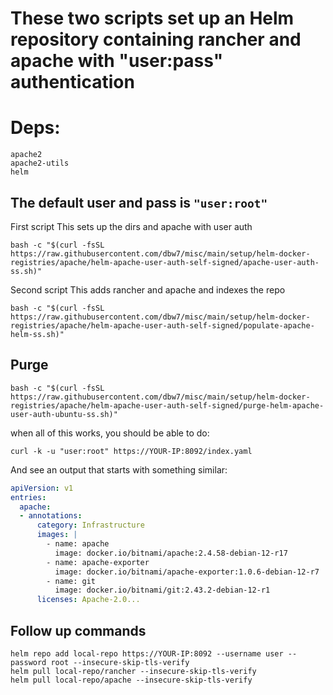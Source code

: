 # These two scripts set up an Helm repository containing rancher and apache with "user:pass" authentication

# Deps:
```
apache2
apache2-utils
helm
```

## The default user and pass is `"user:root"`

First script
This sets up the dirs and apache with user auth
```
bash -c "$(curl -fsSL https://raw.githubusercontent.com/dbw7/misc/main/setup/helm-docker-registries/apache/helm-apache-user-auth-self-signed/apache-user-auth-ss.sh)"
```

Second script
This adds rancher and apache and indexes the repo
```
bash -c "$(curl -fsSL https://raw.githubusercontent.com/dbw7/misc/main/setup/helm-docker-registries/apache/helm-apache-user-auth-self-signed/populate-apache-helm-ss.sh)"
```

## Purge
```
bash -c "$(curl -fsSL https://raw.githubusercontent.com/dbw7/misc/main/setup/helm-docker-registries/apache/helm-apache-user-auth-self-signed/purge-helm-apache-user-auth-ubuntu-ss.sh)"
```

when all of this works, you should be able to do:
```
curl -k -u "user:root" https://YOUR-IP:8092/index.yaml
```
And see an output that starts with something similar:
```yaml
apiVersion: v1
entries:
  apache:
  - annotations:
      category: Infrastructure
      images: |
        - name: apache
          image: docker.io/bitnami/apache:2.4.58-debian-12-r17
        - name: apache-exporter
          image: docker.io/bitnami/apache-exporter:1.0.6-debian-12-r7
        - name: git
          image: docker.io/bitnami/git:2.43.2-debian-12-r1
      licenses: Apache-2.0...
```

## Follow up commands
```
helm repo add local-repo https://YOUR-IP:8092 --username user --password root --insecure-skip-tls-verify
helm pull local-repo/rancher --insecure-skip-tls-verify
helm pull local-repo/apache --insecure-skip-tls-verify
```
